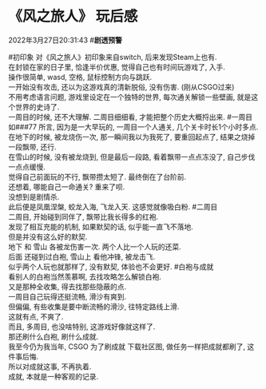 # 《风之旅人》 玩后感
2022年3月27日20:31:43
#**剧透预警**

#初印象
对《风之旅人》初印象来自switch, 后来发现Steam上也有.  
在封锁在家的日子里, 恰逢半价优惠, 觉得自己也有时间玩游戏了, 入手.  
操作很简单, wasd, 空格, 鼠标控制方向与跳跃.  
一开始没有攻击, 还以为这游戏真的清新脱俗, 没有伤害. (刚从CSGO过来)  
不用考虑语言问题, 游戏里设定在一个独特的世界, 每次通关解锁一些壁画, 就是这个世界的史诗了.  
一周目的时候, 还不大理解. 二周目细细看, 才能把整个历史大概捋出来.
#一周目  
如###77 所言, 因为是一大早玩的, 一周目一个人通关, 几个关卡时长1个小时多点.  
在地下的时候, 被龙烧伤一次, 那一瞬间我以为我死了, 要重回起点了, 结果之烧掉一段飘带, 还行.  
在雪山的时候, 没有被龙烧到, 但是最后一段路, 看着飘带一点点冻没了, 自己步伐一点点缓慢.  
觉得自己前面玩的不行, 飘带攒太短了. 最终倒在了台阶前.  
还想着, 哪能自己一命通关? 重来了呗.  
没想到是剧情杀.  
此后便是凤凰涅槃, 蛟龙入海, 飞龙入天. 这感觉就像吸白粉.
#二周目  
二周目, 开始碰到同伴了, 飘带比我长得多的红袍.  
发现了相互充能的机制, 如果默契的话, 似乎能一直飞不落地.  
但是并没有这么好的默契.  
地下 和 雪山 各被龙伤害一次. 两个人比一个人玩的还菜.  
后面 还碰到过白袍, 雪山上 看他冲锋, 被龙击飞.  
似乎两个人玩也就那样了, 没有默契, 体验也不会更好.
#白袍与成就  
看别人的白袍当然羡慕啊, 去找攻略怎么解锁白袍.  
又是那种全收集, 得去找那些隐蔽的点.  
一周目自己玩得还挺流畅, 滑沙有爽到.  
但偏偏, 有些收集是要中断流畅的滑沙, 往特定路线上滑.  
这就有点, 不爽了.  
而且, 多周目, 也没啥特别, 这游戏好像就这样了.  
那还刷什么白袍, 刷什么成就.  
我至今仍为我当年, CSGO 为了刷成就 下载社区图, 做任务一样把成就都刷了, 这件事后悔.  
所以对成就这事, 不再执着.  
成就, 本就是一种客观的记录.  

